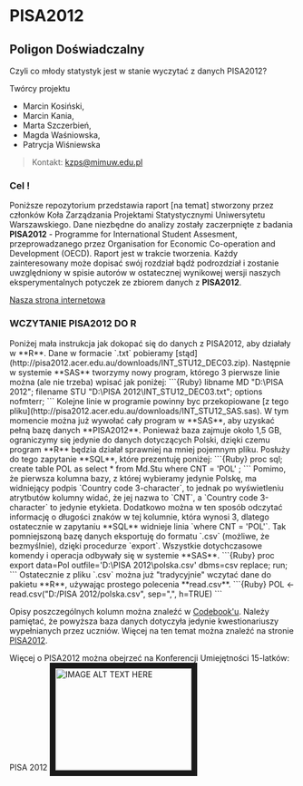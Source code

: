 PISA2012
========


<h2>Poligon Doświadczalny</h2>
Czyli co młody statystyk jest w stanie wyczytać z danych PISA2012?

Twórcy projektu
- Marcin Kosiński, 
- Marcin Kania,
- Marta Szczerbień,
- Magda Waśniowska,
- Patrycja Wiśniewska

> Kontakt: kzps@mimuw.edu.pl


<h3> Cel ! </h3>

Poniższe repozytorium przedstawia raport [na temat] stworzony przez członków Koła Zarządzania Projektami Statystycznymi Uniwersytetu Warszawskiego. Dane niezbędne do analizy zostały zaczerpnięte z badania **PISA2012** - Programme for International Student Assesment, przeprowadzanego przez Organisation for Economic Co-operation and Development (OECD).
Raport jest w trakcie tworzenia. Każdy zainteresowany może
dopisać swój rozdział bądź podrozdział i zostanie uwzględniony w spisie autorów w ostatecznej wynikowej wersji
naszych eksperymentalnych potyczek ze zbiorem danych z **PISA2012**.


[Nasza strona internetowa](http://kolozarzadzaniaprojektamistatystycznymi.github.io/info/)

<h3> WCZYTANIE PISA2012 DO R </h3>
Poniżej mała instrukcja jak dokopać się do danych z PISA2012, aby działały w **R**.
Dane w formacie `.txt` pobieramy [stąd](http://pisa2012.acer.edu.au/downloads/INT_STU12_DEC03.zip). Następnie w systemie **SAS** tworzymy nowy program, którego 3 pierwsze linie można (ale nie trzeba) wpisać jak poniżej:
```{Ruby}
libname  MD "D:\PISA 2012"; 
filename STU "D:\PISA 2012\INT_STU12_DEC03.txt"; 
options nofmterr;
```
Kolejne linie w programie powinny byc przekopiowane [z tego pliku](http://pisa2012.acer.edu.au/downloads/INT_STU12_SAS.sas). W tym momencie można już wywołać cały program w **SAS**, aby uzyskać pełną bazę danych **PISA2012**. Ponieważ baza zajmuje około 1,5 GB, ograniczymy się jedynie do danych dotyczących Polski, dzięki czemu program **R** będzia działał sprawniej na mniej pojemnym pliku. Posłuży do tego zapytanie **SQL**, które prezentuję poniżej:
```{Ruby}
proc sql;
create table POL as
select *
from Md.Stu
where CNT = 'POL'
;
```
Pomimo, że pierwsza kolumna bazy, z której wybieramy jedynie Polskę, ma widniejący podpis `Country code 3-character`, to jednak po wyświetleniu atrytbutów kolumny widać, że jej nazwa to `CNT`, a `Country code 3-character` to jedynie etykieta. Dodatkowo można w ten sposób odczytać informację o długości znaków w tej kolumnie, która wynosi 3, dlatego ostatecznie w zapytaniu **SQL** widnieje linia `where CNT = 'POL'`. 
Tak pomniejszoną bazę danych eksportuję do formatu `.csv` (możliwe, że bezmyślnie), dzięki procedurze `export`. Wszystkie dotychczasowe komendy i operacja odbywały się w systemie **SAS**.
```{Ruby}
proc export data=Pol
   outfile='D:\PISA 2012\polska.csv'
   dbms=csv
   replace;
run;
```
Ostatecznie z pliku `.csv` można już "tradycyjnie" wczytać dane do pakietu **R**, używając prostego polecenia **read.csv**.
```{Ruby}
POL <- read.csv("D:/PISA 2012/polska.csv", sep=",", h=TRUE)
```

Opisy poszczególnych kolumn można znaleźć w [Codebook'u](http://pisa2012.acer.edu.au/downloads/M_stu_codebook.pdf). Należy pamiętać, że powyższa baza danych dotyczyła jedynie kwestionariuszy wypełnianych przez uczniów.
Więcej na ten temat można znaleźć na stronie [PISA2012](http://pisa2012.acer.edu.au/downloads.php).




Więcej o PISA2012 można obejrzeć na Konferencji Umiejętności 15-latków: PISA 2012
<a href="http://www.youtube.com/watch?feature=player_embedded&v=FbYxl1_RkTI
" target="_blank"><img src="http://img.youtube.com/vi/FbYxl1_RkTI/0.jpg" 
alt="IMAGE ALT TEXT HERE" width="240" height="180" border="10" /></a>
